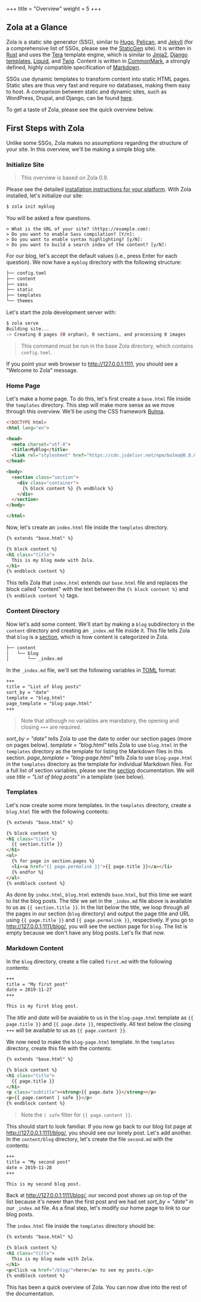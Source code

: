 +++
title = "Overview"
weight = 5
+++

## Zola at a Glance

Zola is a static site generator (SSG), similar to [Hugo](https://gohugo.io/), [Pelican](https://blog.getpelican.com/), and [Jekyll](https://jekyllrb.com/) (for a comprehensive list of SSGs, please see the [StaticGen](https://www.staticgen.com/) site). It is written in [Rust](https://www.rust-lang.org/) and uses the [Tera](https://tera.netlify.com/) template engine, which is similar to [Jinja2](https://jinja.palletsprojects.com/en/2.10.x/), [Django templates](https://docs.djangoproject.com/en/2.2/topics/templates/), [Liquid](https://shopify.github.io/liquid/), and [Twig](https://twig.symfony.com/). Content is written in [CommonMark](https://commonmark.org/), a strongly defined, highly compatible specification of [Markdown](https://www.markdownguide.org/).

SSGs use dynamic templates to transform content into static HTML pages. Static sites are thus very fast and require no databases, making them easy to host. A comparison between static and dynamic sites, such as WordPress, Drupal, and Django, can be found [here](https://dev.to/ashenmaster/static-vs-dynamic-sites-61f).

To get a taste of Zola, please see the quick overview below.

## First Steps with Zola

Unlike some SSGs, Zola makes no assumptions regarding the structure of your site. In this overview, we'll be making a simple blog site.

### Initialize Site

> This overview is based on Zola 0.9.

Please see the detailed [installation instructions for your platform](@/documentation/getting-started/installation.md). With Zola installed, let's initialize our site:

```bash
$ zola init myblog
```

You will be asked a few questions.

```
> What is the URL of your site? (https://example.com):
> Do you want to enable Sass compilation? [Y/n]:
> Do you want to enable syntax highlighting? [y/N]:
> Do you want to build a search index of the content? [y/N]:
```

 For our blog, let's accept the default values (i.e., press Enter for each question). We now have a `myblog` directory with the following structure:

```bash
├── config.toml
├── content
├── sass
├── static
├── templates
└── themes
```

Let's start the zola development server with:

```bash
$ zola serve
Building site...
-> Creating 0 pages (0 orphan), 0 sections, and processing 0 images
```

> This command must be run in the base Zola directory, which contains `config.toml`.

If you point your web browser to <http://127.0.0.1:1111>, you should see a "Welcome to Zola" message.

### Home Page

Let's make a home page. To do this, let's first create a `base.html` file inside the `templates` directory. This step will make more sense as we move through this overview. We'll be using the CSS framework [Bulma](https://bulma.io/).

```html
<!DOCTYPE html>
<html lang="en">

<head>
  <meta charset="utf-8">
  <title>MyBlog</title>
  <link rel="stylesheet" href="https://cdn.jsdelivr.net/npm/bulma@0.8.0/css/bulma.min.css">
</head>

<body>
  <section class="section">
    <div class="container">
      {% block content %} {% endblock %}
    </div>
  </section>
</body>

</html>
```  

Now, let's create an `index.html` file inside the `templates` directory.

```html
{% extends "base.html" %}

{% block content %}
<h1 class="title">
  This is my blog made with Zola.
</h1>
{% endblock content %}
```  

This tells Zola that `index.html` extends our `base.html` file and replaces the block called "content" with the text between the `{% block content %}` and `{% endblock content %}` tags.

### Content Directory

Now let's add some content. We'll start by making a `blog` subdirectory in the `content` directory and creating an `_index.md` file inside it. This file tells Zola that `blog` is a [section](@/documentation/content/section.md), which is how content is categorized in Zola.

```bash
├── content
│   └── blog
│       └── _index.md
```

In the `_index.md` file, we'll set the following variables in [TOML](https://github.com/toml-lang/toml) format:

```md
+++
title = "List of blog posts"
sort_by = "date"
template = "blog.html"
page_template = "blog-page.html"
+++
```

> Note that although no variables are mandatory, the opening and closing `+++` are required.

*sort_by = "date"* tells Zola to use the date to order our section pages (more on pages below). *template = "blog.html"* tells Zola to use `blog.html` in the `templates` directory as the template for listing the Markdown files in this section. *page_template = "blog-page.html"* tells Zola to use `blog-page.html` in the `templates` directory as the template for individual Markdown files. For a full list of section variables, please see the [section](@/documentation/content/section.md) documentation. We will use *title = "List of blog posts"* in a template (see below).

### Templates

Let's now create some more templates. In the `templates` directory, create a `blog.html` file with the following contents:

```html
{% extends "base.html" %}

{% block content %}
<h1 class="title">
  {{ section.title }}
</h1>
<ul>
  {% for page in section.pages %}
  <li><a href="{{ page.permalink }}">{{ page.title }}</a></li>
  {% endfor %}
</ul>
{% endblock content %}
```

As done by `index.html`, `blog.html` extends `base.html`, but this time we want to list the blog posts. The *title* we set in the `_index.md` file above is available to us as `{{ section.title }}`. In the list below the title, we loop through all the pages in our section (`blog` directory) and output the page title and URL using `{{ page.title }}` and `{{ page.permalink }}`, respectively. If you go to <http://127.0.0.1:1111/blog/>, you will see the section page for `blog`. The list is empty because we don't have any blog posts. Let's fix that now.

### Markdown Content

In the `blog` directory, create a file called `first.md` with the following contents:

```md
+++
title = "My first post"
date = 2019-11-27
+++

This is my first blog post.
```

The *title* and *date* will be avaiable to us in the `blog-page.html` template as `{{ page.title }}` and `{{ page.date }}`, respectively. All text below the closing `+++` will be available to us as `{{ page.content }}`.

We now need to make the `blog-page.html` template. In the `templates` directory, create this file with the contents:

```html
{% extends "base.html" %}

{% block content %}
<h1 class="title">
  {{ page.title }}
</h1>
<p class="subtitle"><strong>{{ page.date }}</strong></p>
<p>{{ page.content | safe }}</p>
{% endblock content %}
```

> Note the `| safe` filter for `{{ page.content }}`.

This should start to look familiar. If you now go back to our blog list page at <http://127.0.0.1:1111/blog/>, you should see our lonely post. Let's add another. In the `content/blog` directory, let's create the file `second.md` with the contents:

```md
+++
title = "My second post"
date = 2019-11-28
+++

This is my second blog post.
```

Back at <http://127.0.0.1:1111/blog/>, our second post shows up on top of the list because it's newer than the first post and we had set *sort_by = "date"* in our `_index.md` file. As a final step, let's modify our home page to link to our blog posts.

The `index.html` file inside the `templates` directory should be:

```html
{% extends "base.html" %}

{% block content %}
<h1 class="title">
  This is my blog made with Zola.
</h1>
<p>Click <a href="/blog/">here</a> to see my posts.</p>
{% endblock content %}
```  

This has been a quick overview of Zola. You can now dive into the rest of the documentation.
